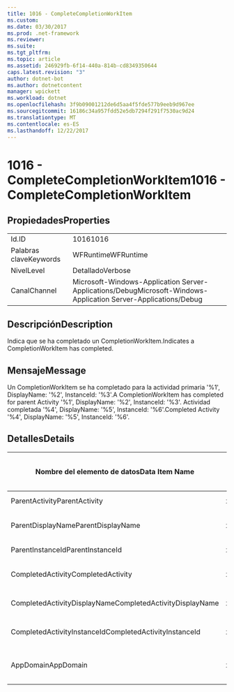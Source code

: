 ```yaml
---
title: 1016 - CompleteCompletionWorkItem
ms.custom: 
ms.date: 03/30/2017
ms.prod: .net-framework
ms.reviewer: 
ms.suite: 
ms.tgt_pltfrm: 
ms.topic: article
ms.assetid: 246929fb-6f14-440a-814b-cd8349350644
caps.latest.revision: "3"
author: dotnet-bot
ms.author: dotnetcontent
manager: wpickett
ms.workload: dotnet
ms.openlocfilehash: 3f9b09001212de6d5aa4f5fde577b9eeb9d967ee
ms.sourcegitcommit: 16186c34a957fdd52e5db7294f291f7530ac9d24
ms.translationtype: MT
ms.contentlocale: es-ES
ms.lasthandoff: 12/22/2017
---
```

# <a name="1016---completecompletionworkitem"></a><span data-ttu-id="b7190-102">1016 - CompleteCompletionWorkItem</span><span class="sxs-lookup"><span data-stu-id="b7190-102">1016 - CompleteCompletionWorkItem</span></span>
## <a name="properties"></a><span data-ttu-id="b7190-103">Propiedades</span><span class="sxs-lookup"><span data-stu-id="b7190-103">Properties</span></span>  
  
|||  
|-|-|  
|<span data-ttu-id="b7190-104">Id.</span><span class="sxs-lookup"><span data-stu-id="b7190-104">ID</span></span>|<span data-ttu-id="b7190-105">1016</span><span class="sxs-lookup"><span data-stu-id="b7190-105">1016</span></span>|  
|<span data-ttu-id="b7190-106">Palabras clave</span><span class="sxs-lookup"><span data-stu-id="b7190-106">Keywords</span></span>|<span data-ttu-id="b7190-107">WFRuntime</span><span class="sxs-lookup"><span data-stu-id="b7190-107">WFRuntime</span></span>|  
|<span data-ttu-id="b7190-108">Nivel</span><span class="sxs-lookup"><span data-stu-id="b7190-108">Level</span></span>|<span data-ttu-id="b7190-109">Detallado</span><span class="sxs-lookup"><span data-stu-id="b7190-109">Verbose</span></span>|  
|<span data-ttu-id="b7190-110">Canal</span><span class="sxs-lookup"><span data-stu-id="b7190-110">Channel</span></span>|<span data-ttu-id="b7190-111">Microsoft-Windows-Application Server-Applications/Debug</span><span class="sxs-lookup"><span data-stu-id="b7190-111">Microsoft-Windows-Application Server-Applications/Debug</span></span>|  
  
## <a name="description"></a><span data-ttu-id="b7190-112">Descripción</span><span class="sxs-lookup"><span data-stu-id="b7190-112">Description</span></span>  
 <span data-ttu-id="b7190-113">Indica que se ha completado un CompletionWorkItem.</span><span class="sxs-lookup"><span data-stu-id="b7190-113">Indicates a CompletionWorkItem has completed.</span></span>  
  
## <a name="message"></a><span data-ttu-id="b7190-114">Mensaje</span><span class="sxs-lookup"><span data-stu-id="b7190-114">Message</span></span>  
 <span data-ttu-id="b7190-115">Un CompletionWorkItem se ha completado para la actividad primaria '%1', DisplayName: '%2', InstanceId: '%3'.</span><span class="sxs-lookup"><span data-stu-id="b7190-115">A CompletionWorkItem has completed for parent Activity '%1', DisplayName: '%2', InstanceId: '%3'.</span></span> <span data-ttu-id="b7190-116">Actividad completada '%4', DisplayName: '%5', InstanceId: '%6'.</span><span class="sxs-lookup"><span data-stu-id="b7190-116">Completed Activity '%4', DisplayName: '%5', InstanceId: '%6'.</span></span>  
  
## <a name="details"></a><span data-ttu-id="b7190-117">Detalles</span><span class="sxs-lookup"><span data-stu-id="b7190-117">Details</span></span>  
  
|<span data-ttu-id="b7190-118">Nombre del elemento de datos</span><span class="sxs-lookup"><span data-stu-id="b7190-118">Data Item Name</span></span>|<span data-ttu-id="b7190-119">Tipo del elemento de datos</span><span class="sxs-lookup"><span data-stu-id="b7190-119">Data Item Type</span></span>|<span data-ttu-id="b7190-120">Descripción</span><span class="sxs-lookup"><span data-stu-id="b7190-120">Description</span></span>|  
|--------------------|--------------------|-----------------|  
|<span data-ttu-id="b7190-121">ParentActivity</span><span class="sxs-lookup"><span data-stu-id="b7190-121">ParentActivity</span></span>|<span data-ttu-id="b7190-122">xs:string</span><span class="sxs-lookup"><span data-stu-id="b7190-122">xs:string</span></span>|<span data-ttu-id="b7190-123">Nombre del tipo de la actividad principal.</span><span class="sxs-lookup"><span data-stu-id="b7190-123">The type name of the parent activity.</span></span>|  
|<span data-ttu-id="b7190-124">ParentDisplayName</span><span class="sxs-lookup"><span data-stu-id="b7190-124">ParentDisplayName</span></span>|<span data-ttu-id="b7190-125">xs:string</span><span class="sxs-lookup"><span data-stu-id="b7190-125">xs:string</span></span>|<span data-ttu-id="b7190-126">Identificación y nombre para mostrar de la actividad principal.</span><span class="sxs-lookup"><span data-stu-id="b7190-126">The display name of the parent activity.</span></span>|  
|<span data-ttu-id="b7190-127">ParentInstanceId</span><span class="sxs-lookup"><span data-stu-id="b7190-127">ParentInstanceId</span></span>|<span data-ttu-id="b7190-128">xs:string</span><span class="sxs-lookup"><span data-stu-id="b7190-128">xs:string</span></span>|<span data-ttu-id="b7190-129">Identificador de instancia de la actividad principal.</span><span class="sxs-lookup"><span data-stu-id="b7190-129">The instance id of the parent activity.</span></span>|  
|<span data-ttu-id="b7190-130">CompletedActivity</span><span class="sxs-lookup"><span data-stu-id="b7190-130">CompletedActivity</span></span>|<span data-ttu-id="b7190-131">xs:string</span><span class="sxs-lookup"><span data-stu-id="b7190-131">xs:string</span></span>|<span data-ttu-id="b7190-132">El nombre del tipo de la actividad que se completó.</span><span class="sxs-lookup"><span data-stu-id="b7190-132">The type name of the completed activity.</span></span>|  
|<span data-ttu-id="b7190-133">CompletedActivityDisplayName</span><span class="sxs-lookup"><span data-stu-id="b7190-133">CompletedActivityDisplayName</span></span>|<span data-ttu-id="b7190-134">xs:string</span><span class="sxs-lookup"><span data-stu-id="b7190-134">xs:string</span></span>|<span data-ttu-id="b7190-135">Nombre para mostrar de la actividad que se ha completado.</span><span class="sxs-lookup"><span data-stu-id="b7190-135">The display name of the completed activity.</span></span>|  
|<span data-ttu-id="b7190-136">CompletedActivityInstanceId</span><span class="sxs-lookup"><span data-stu-id="b7190-136">CompletedActivityInstanceId</span></span>|<span data-ttu-id="b7190-137">xs:string</span><span class="sxs-lookup"><span data-stu-id="b7190-137">xs:string</span></span>|<span data-ttu-id="b7190-138">Identificador de instancia de la actividad que se ha completado.</span><span class="sxs-lookup"><span data-stu-id="b7190-138">The instance id of the completed activity.</span></span>|  
|<span data-ttu-id="b7190-139">AppDomain</span><span class="sxs-lookup"><span data-stu-id="b7190-139">AppDomain</span></span>|<span data-ttu-id="b7190-140">xs:string</span><span class="sxs-lookup"><span data-stu-id="b7190-140">xs:string</span></span>|<span data-ttu-id="b7190-141">La cadena devuelta por AppDomain.CurrentDomain.FriendlyName.</span><span class="sxs-lookup"><span data-stu-id="b7190-141">The string returned by AppDomain.CurrentDomain.FriendlyName.</span></span>|
